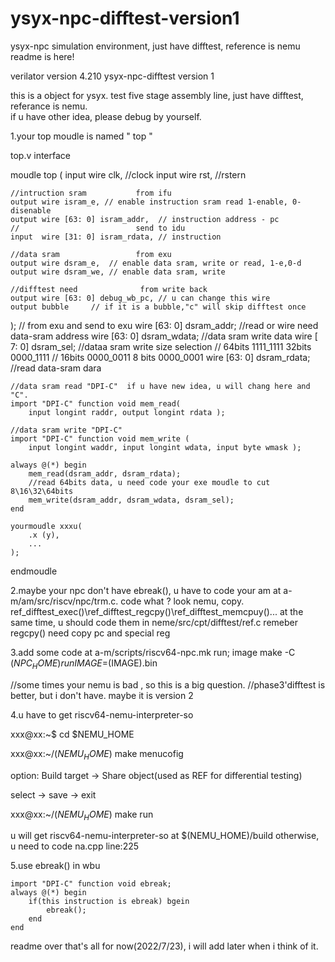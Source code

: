 # ysyx-npc-difftest-version1
ysyx-npc simulation environment, just have difftest, reference is nemu
readme is here!

verilator version 4.210
ysyx-npc-difftest version 1

this is a object for ysyx. test five stage assembly line, just have difftest, referance is nemu.  
if u have other idea, please debug by yourself.

1.your top moudle is named " top "

top.v interface

moudle top (
	input wire clk, //clock
	input wire rst, //rstern
	
	//intruction sram			from ifu
	output wire isram_e, // enable instruction sram read 1-enable, 0-disenable
	output wire [63: 0] isram_addr,  // instruction address - pc
	//							send to idu
	input  wire [31: 0] isram_rdata, // instruction
	
	//data sram					from exu
	output wire dsram_e,  // enable data sram, write or read, 1-e,0-d
	output wire dsram_we, // enable data sram, write
	
	//difftest need				 from write back 
	output wire [63: 0] debug_wb_pc, // u can change this wire
	output bubble     // if it is a bubble,"c" will skip difftest once  
);
	// from exu and send to exu
	wire [63: 0] dsram_addr; //read or wire need data-sram address
	wire [63: 0] dsram_wdata; //data sram write data 
	wire [ 7: 0] dsram_sel;   //dataa sram write size selection
						      // 64bits 1111_1111 32bits 0000_1111 
							  // 16bits 0000_0011 8 bits 0000_0001
	wire [63: 0] dsram_rdata; //read data-sram dara
	
	//data sram read "DPI-C"  if u have new idea, u will chang here and "C".
	import "DPI-C" function void mem_read(   
		input longint raddr, output longint rdata );
	
	//data sram write "DPI-C"
	import "DPI-C" function void mem_write (
		input longint waddr, input longint wdata, input byte wmask );

	always @(*) begin
		mem_read(dsram_addr, dsram_rdata); 
		//read 64bits data, u need code your exe moudle to cut 8\16\32\64bits
		mem_write(dsram_addr, dsram_wdata, dsram_sel);
	end  

	yourmoudle xxxu(
		.x (y),
		...
	);


endmoudle


2.maybe your npc don't have ebreak(), u have to code your am at a-m/am/src/riscv/npc/trm.c.  code what ? look nemu, copy.
ref_difftest_exec()\ref_difftest_regcpy()\ref_difftest_memcpuy()...
at the same time, u should code them in neme/src/cpt/difftest/ref.c
remeber regcpy() need copy pc and special reg

3.add some code at a-m/scripts/riscv64-npc.mk
run; image 
	make -C $(NPC_HOME) run IMAGE=$(IMAGE).bin

//some times your nemu is bad , so this is a big question.
//phase3'difftest is better, but i don't have. maybe it is version 2 

4.u have to get riscv64-nemu-interpreter-so

xxx@xx:~$ cd $NEMU_HOME

xxx@xx:~/$(NEMU_HOME)$ make menucofig

option: Build target -> Share object(used as REF for differential testing)

select -> save -> exit

xxx@xx:~/$(NEMU_HOME)$ make run

u will get riscv64-nemu-interpreter-so at $(NEMU_HOME)/build
otherwise, u need to code na.cpp line:225 

5.use ebreak() in wbu

	import "DPI-C" function void ebreak;
	always @(*) begin
		if(this instruction is ebreak) bgein
			ebreak();
		end
	end


readme over
that's all for now(2022/7/23), i will add later when i think of it.

